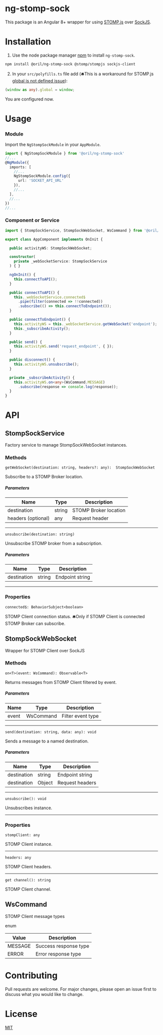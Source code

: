 # ng-stomp-sock

This package is an Angular 8+ wrapper for using [STOMP.js](https://github.com/stomp-js/stompjs) over [SockJS](https://github.com/sockjs/sockjs-client).

# Installation

1. Use the node package manager [npm](https://www.npmjs.com/) to install `ng-stomp-sock`.

```bash
npm install @oril/ng-stomp-sock @stomp/stompjs sockjs-client 
```
2. In your `src/polyfills.ts` file add
(🛎️This is a workaround for STOMP.js [global is not defined issue](https://github.com/stomp-js/ng2-stompjs/issues/70)):

```typescript
(window as any).global = window;
```

You are configured now.

# Usage

### Module
Import the `NgStompSockModule` in your `AppModule`.
```typescript
import { NgStompSockModule } from '@oril/ng-stomp-sock'
//...
@NgModule({
  imports: [
    //...
    NgStompSockModule.config({
      url: 'SOCKET_API_URL'
    }),
    //...
  ],
  //...
})
//...
```
### Component or Service


```typescript
import { StompSockService, StompSockWebSocket, WsCommand } from '@oril/ng-stomp-sock';

export class AppComponent implements OnInit {

  public activityWS: StompSockWebSocket;

  constructor(
    private _webSocketService: StompSockService
  ) { }

  ngOnInit() {
    this.connectToAPI();
  }

  public connectToAPI() {
    this._webSocketService.connected$
      .pipe(filter(connected => !!connected))
      .subscribe(() => this.connectToEndpoint());
  }

  public connectToEndpoint() {
    this.activityWS = this._webSocketService.getWebSocket('endpoint');
    this._subscribeActivity();
  }

  public send() {
    this.activityWS.send('request_endpoint', { });
  }

  public disconnect() {
    this.activityWS.unsubscribe();
  }

  private _subscribeActivity() {
    this.activityWS.on<any>(WsCommand.MESSAGE)
      .subscribe(response => console.log(response));
  }
}
```

# API

## StompSockService

Factory service to manage StompSockWebSocket instances.

### Methods

`getWebSocket(destination: string, headers?: any): 
StompSockWebSocket`

Subscribe to a STOMP Broker location.

##### Parameters

| Name               | Type   | Description           |
| ------------------ |--------| ----------------------|
| destination        | string | STOMP Broker location |
| headers (optional) | any    | Request header        |

---

`unsubscribe(destination: string)`

Unsubscribe STOMP broker from a subscription.

##### Parameters

| Name        | Type   | Description     |
| ----------- |--------| --------------- |
| destination | string | Endpoint string |

---

### Properties

`connected$: BehaviorSubject<boolean>`

STOMP Client connection status.
🛎️Only if STOMP Client is connected STOMP Broker can subscribe.

## StompSockWebSocket

Wrapper for STOMP Client over SockJS

### Methods

`on<T>(event: WsCommand): Observable<T>`

Returns messages from STOMP Client filtered by event.

##### Parameters

| Name      | Type      | Description       |
| --------- |-----------| ------------------|
| event     | WsCommand | Filter event type |

---

`send(destination: string, data: any): void`

Sends a message to a named destination.

##### Parameters

| Name            | Type   | Description       |
| --------------- |--------| ------------------|
| destination     | string | Endpoint string   |
| destination     | Object | Request headers   |

---

`unsubscribe(): void`

Unsubscribes instance.

---

### Properties

`stompClient: any`

STOMP Client instance.

---

`headers: any`

STOMP Client headers.

---

`get channel(): string`

STOMP Client channel.


## WsCommand

STOMP Client message types

enum

| Value           | Description          |
| --------------- | ---------------------|
| MESSAGE         | Success response type |
| ERROR           | Error response type  |


# Contributing
Pull requests are welcome. For major changes, please open an issue first to discuss what you would like to change.

# License
[MIT](https://github.com/oril-software/ng-stomp-sock/blob/master/LICENSE)